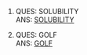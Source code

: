 1) QUES: SOLUBILITY<br>
   ANS: [SOLUBILITY](/C++/Code/Solubility.cpp)
 >>
2) QUES: GOLF<br>
   ANS:  [GOLF](/C++/Code/golf.cpp) 
